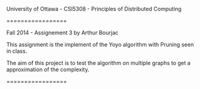 University of Ottawa - CSI5308 - Principles of Distributed Computing

=================

Fall 2014 - Assignement 3 by Arthur Bourjac

This assignment is the implement of the Yoyo algorithm with Pruning seen in class.

The aim of this project is to test the algorithm on multiple graphs to get a approximation of the complexity.

=================